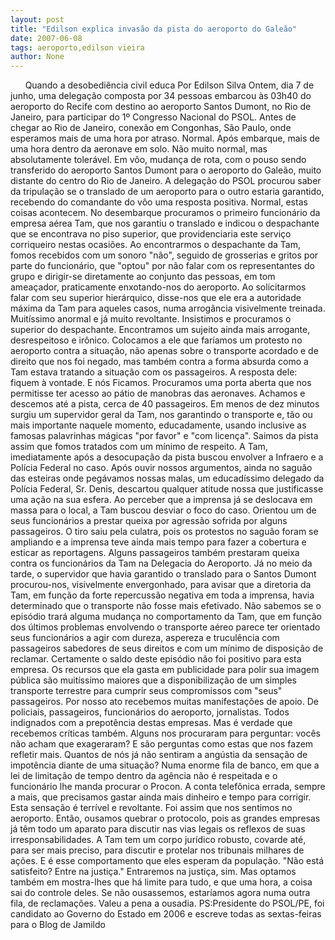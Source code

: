 ```yaml
---
layout: post
title: "Edilson explica invasão da pista do aeroporto do Galeão"
date: 2007-06-08
tags: aeroporto,edilson vieira
author: None
---
```

&nbsp;
&nbsp;
&nbsp;
Quando a desobedi&ecirc;ncia civil educa
Por Edilson Silva
Ontem, dia 7 de junho, uma delega&ccedil;&atilde;o composta por 34 pessoas embarcou &agrave;s 03h40 do aeroporto do Recife com destino ao aeroporto Santos Dumont, no Rio de Janeiro, para participar do 1&ordm; Congresso Nacional do PSOL.
Antes de chegar ao Rio de Janeiro, conex&atilde;o em Congonhas, S&atilde;o Paulo, onde esperamos mais de uma hora por atraso. Normal. Ap&oacute;s embarque, mais de uma hora dentro da aeronave em solo. N&atilde;o muito normal, mas absolutamente toler&aacute;vel.
Em v&ocirc;o, mudan&ccedil;a de rota, com o pouso sendo transferido do aeroporto Santos Dumont para o aeroporto do Gale&atilde;o, muito distante do centro do Rio de Janeiro. A delega&ccedil;&atilde;o do PSOL procurou saber da tripula&ccedil;&atilde;o se o translado de um aeroporto para o outro estaria garantido, recebendo do comandante do v&ocirc;o uma resposta positiva. Normal, estas coisas acontecem.
No desembarque procuramos o primeiro funcion&aacute;rio da empresa a&eacute;rea Tam, que nos garantiu o translado e indicou o despachante que se encontrava no piso superior, que providenciaria este servi&ccedil;o corriqueiro nestas ocasi&otilde;es.
Ao encontrarmos o despachante da Tam, fomos recebidos com um sonoro &quot;n&atilde;o&quot;, seguido de grosserias e gritos por parte do funcion&aacute;rio, que &quot;optou&quot; por n&atilde;o falar com os representantes do grupo e dirigir-se diretamente ao conjunto das pessoas, em tom amea&ccedil;ador, praticamente enxotando-nos do aeroporto. Ao solicitarmos falar com seu superior hier&aacute;rquico, disse-nos que ele era a autoridade m&aacute;xima da Tam para aqueles casos, numa arrog&acirc;ncia visivelmente treinada. Muit&iacute;ssimo anormal e j&aacute; muito revoltante.
Insistimos e procuramos o superior do despachante. Encontramos um sujeito ainda mais arrogante, desrespeitoso e ir&ocirc;nico. Colocamos a ele que far&iacute;amos um protesto no aeroporto contra a situa&ccedil;&atilde;o, n&atilde;o apenas sobre o transporte acordado e de direito que nos foi negado, mas tamb&eacute;m contra a forma absurda como a Tam estava tratando a situa&ccedil;&atilde;o com os passageiros. A resposta dele: fiquem &agrave; vontade. E n&oacute;s Ficamos.
Procuramos uma porta aberta que nos permitisse ter acesso ao p&aacute;tio de manobras das aeronaves. Achamos e descemos at&eacute; a pista, cerca de 40 passageiros. Em menos de dez minutos surgiu um supervidor geral da Tam, nos garantindo o transporte e, t&atilde;o ou mais importante naquele momento, educadamente, usando inclusive as famosas palavrinhas m&aacute;gicas &quot;por favor&quot; e &quot;com licen&ccedil;a&quot;. Saimos da pista assim que fomos tratados com um m&iacute;nimo de respeito.
A Tam, imediatamente ap&oacute;s a desocupa&ccedil;&atilde;o da pista buscou envolver a Infraero e a Pol&iacute;cia Federal no caso. Ap&oacute;s ouvir nossos argumentos, ainda no sagu&atilde;o das esteiras onde peg&aacute;vamos nossas malas, um educad&iacute;ssimo delegado da Pol&iacute;cia Federal, Sr. Denis, descartou qualquer atitude nossa que justificasse uma a&ccedil;&atilde;o na sua esfera.
Ao perceber que a imprensa j&aacute; se deslocava em massa para o local, a Tam buscou desviar o foco do caso. Orientou um de seus funcion&aacute;rios a prestar queixa por agress&atilde;o sofrida por alguns passageiros. O tiro saiu pela culatra, pois os protestos no sagu&atilde;o foram se ampliando e a imprensa teve ainda mais tempo para fazer a cobertura e esticar as reportagens. Alguns passageiros tamb&eacute;m prestaram queixa contra os funcion&aacute;rios da Tam na Delegacia do Aeroporto.
J&aacute; no meio da tarde, o supervidor que havia garantido o translado para o Santos Dumont procurou-nos, visivelmente envergonhado, para avisar que a diretoria da Tam, em fun&ccedil;&atilde;o da forte repercuss&atilde;o negativa em toda a imprensa, havia determinado que o transporte n&atilde;o fosse mais efetivado.
N&atilde;o sabemos se o epis&oacute;dio trar&aacute; alguma mudan&ccedil;a no comportamento da Tam, que em fun&ccedil;&atilde;o dos &uacute;ltimos problemas envolvendo o transporte a&eacute;reo parece ter orientado seus funcion&aacute;rios a agir com dureza, aspereza e trucul&ecirc;ncia com passageiros sabedores de seus direitos e com um m&iacute;nimo de disposi&ccedil;&atilde;o de reclamar.
Certamente o saldo deste epis&oacute;dio n&atilde;o foi positivo para esta empresa. Os recursos que ela gasta em publicidade para polir sua imagem p&uacute;blica s&atilde;o muit&iacute;ssimo maiores que a disponibiliza&ccedil;&atilde;o de um simples transporte terrestre para cumprir seus compromissos com &quot;seus&quot; passageiros.
Por nosso ato recebemos muitas manifesta&ccedil;&otilde;es de apoio. De policiais, passageiros, funcion&aacute;rios do aeroporto, jornalistas. Todos indignados com a prepot&ecirc;ncia destas empresas.
Mas &eacute; verdade que recebemos cr&iacute;ticas tamb&eacute;m. Alguns nos procuraram para perguntar: voc&ecirc;s n&atilde;o acham que exageraram? E s&atilde;o perguntas como estas que nos fazem refletir mais.
Quantos de n&oacute;s j&aacute; n&atilde;o sentiram a ang&uacute;stia da sensa&ccedil;&atilde;o de impot&ecirc;ncia diante de uma situa&ccedil;&atilde;o? Numa enorme fila de banco, em que a lei de limita&ccedil;&atilde;o de tempo dentro da ag&ecirc;ncia n&atilde;o &eacute; respeitada e o funcion&aacute;rio lhe manda procurar o Procon. A conta telef&ocirc;nica errada, sempre a mais, que precisamos gastar ainda mais dinheiro e tempo para corrigir. Esta sensa&ccedil;&atilde;o &eacute; terr&iacute;vel e revoltante. Foi assim que nos sentimos no aeroporto.
Ent&atilde;o, ousamos quebrar o protocolo, pois as grandes empresas j&aacute; t&ecirc;m todo um aparato para discutir nas vias legais os reflexos de suas irresponsabilidades. A Tam tem um corpo jur&iacute;dico robusto, covarde at&eacute;, para ser mais preciso, para discutir e protelar nos tribunais milhares de a&ccedil;&otilde;es. E &eacute; esse comportamento que eles esperam da popula&ccedil;&atilde;o. &quot;N&atilde;o est&aacute; satisfeito? Entre na justi&ccedil;a.&quot;
Entraremos na justi&ccedil;a, sim. Mas optamos tamb&eacute;m em mostra-lhes que h&aacute; limite para tudo, e que uma hora, a coisa sai do controle deles. Se n&atilde;o ousassemos, estar&iacute;amos agora numa outra fila, de reclama&ccedil;&otilde;es. Valeu a pena a ousadia.
PS:Presidente do PSOL/PE, foi candidato ao Governo do Estado em 2006 e escreve todas as sextas-feiras para o Blog de Jamildo 